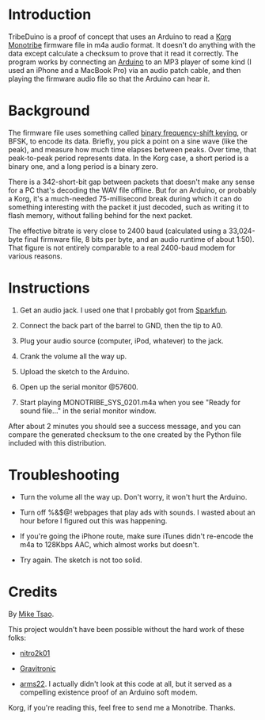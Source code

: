 Introduction
============

TribeDuino is a proof of concept that uses an Arduino to read a [Korg Monotribe](http://www.korg.com/monotribe) firmware file in m4a audio format. It doesn't do anything with the data except calculate a checksum to prove that it read it correctly. The program works by connecting an [Arduino](http://www.arduino.cc/) to an MP3 player of some kind (I used an iPhone and a MacBook Pro) via an audio patch cable, and then playing the firmware audio file so that the Arduino can hear it.

Background
==========

The firmware file uses something called [binary frequency-shift keying](http://en.wikipedia.org/wiki/Frequency-shift_keying), or BFSK, to encode its data. Briefly, you pick a point on a sine wave (like the peak), and measure how much time elapses between peaks. Over time, that peak-to-peak period represents data. In the Korg case, a short period is a binary one, and a long period is a binary zero.

There is a 342-short-bit gap between packets that doesn't make any sense for a PC that's decoding the WAV file offline. But for an Arduino, or probably a Korg, it's a much-needed 75-millisecond break during which it can do something interesting with the packet it just decoded, such as writing it to flash memory, without falling behind for the next packet.

The effective bitrate is very close to 2400 baud (calculated using a 33,024-byte final firmware file, 8 bits per byte, and an audio runtime of about 1:50). That figure is not entirely comparable to a real 2400-baud modem for various reasons.

Instructions
============

1. Get an audio jack. I used one that I probably got from [Sparkfun](http://www.sparkfun.com/products/8032).

1. Connect the back part of the barrel to GND, then the tip to A0.

1. Plug your audio source (computer, iPod, whatever) to the jack.

1. Crank the volume all the way up.

1. Upload the sketch to the Arduino.

1. Open up the serial monitor @57600.

1. Start playing MONOTRIBE_SYS_0201.m4a when you see "Ready for sound file..." in the serial monitor window.

After about 2 minutes you should see a success message, and you can compare the generated checksum to the one created by the Python file included with this distribution.

Troubleshooting
===============

- Turn the volume all the way up. Don't worry, it won't hurt the Arduino.

- Turn off %&$@! webpages that play ads with sounds. I wasted about an hour before I figured out this was happening.

- If you're going the iPhone route, make sure iTunes didn't re-encode the m4a to 128Kbps AAC, which almost works but doesn't.

- Try again. The sketch is not too solid.

Credits
=======

By [Mike Tsao](http://github.com/sowbug).

This project wouldn't have been possible without the hard work of these folks:

- [nitro2k01](http://blog.gg8.se/wordpress/2011/12/04/korg-monotribe-firmware-20-analysis/)

- [Gravitronic](http://gravitronic.blogspot.com/2011/12/decoding-korg-monotribe-firmware.html)

- [arms22](http://code.google.com/p/arms22/). I actually didn't look at this code at all, but it served as a compelling existence proof of an Arduino soft modem.

Korg, if you're reading this, feel free to send me a Monotribe. Thanks.

